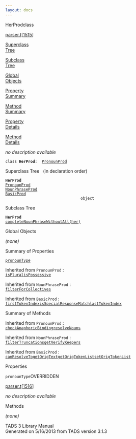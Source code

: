 ```yaml
---
layout: docs
---
```

<span class="title">HerProd</span><span class="type">class</span>

[parser.t](../file/parser.t.html)\[[1515](../source/parser.t.html#1515)\]

[Superclass  
Tree](#_SuperClassTree_)

[Subclass  
Tree](#_SubClassTree_)

[Global  
Objects](#_ObjectSummary_)

[Property  
Summary](#_PropSummary_)

[Method  
Summary](#_MethodSummary_)

[Property  
Details](#_Properties_)

[Method  
Details](#_Methods_)



*no description available*

`class `**`HerProd`**` :   `[`PronounProd`](../object/PronounProd.html)



<span id="_SuperClassTree_"></span>



<span class="hdln">Superclass Tree</span>   (in declaration order)



**`HerProd`**  
[`PronounProd`](../object/PronounProd.html)  
[`NounPhraseProd`](../object/NounPhraseProd.html)  
[`BasicProd`](../object/BasicProd.html)  
`                                 object`  
<span id="_SubClassTree_"></span>



<span class="hdln">Subclass Tree</span>  



**`HerProd`**  
[`completeNounPhraseWithoutAll(her)`](../object/completeNounPhraseWithoutAll(her).html)  
<span id="_ObjectSummary_"></span>



<span class="hdln">Global Objects</span>  



*(none)* <span id="_PropSummary_"></span>



<span class="hdln">Summary of Properties</span>  



[`pronounType`](#pronounType)

Inherited from `PronounProd` :  
[`isPlural`](../object/PronounProd.html#isPlural)[`isPossessive`](../object/PronounProd.html#isPossessive)

Inherited from `NounPhraseProd` :  
[`filterForCollectives`](../object/NounPhraseProd.html#filterForCollectives)

Inherited from `BasicProd` :  
[`firstTokenIndex`](../object/BasicProd.html#firstTokenIndex)[`isSpecialResponseMatch`](../object/BasicProd.html#isSpecialResponseMatch)[`lastTokenIndex`](../object/BasicProd.html#lastTokenIndex)

<span id="_MethodSummary_"></span>



<span class="hdln">Summary of Methods</span>  





Inherited from `PronounProd` :  
[`checkAnaphoricBinding`](../object/PronounProd.html#checkAnaphoricBinding)[`resolveNouns`](../object/PronounProd.html#resolveNouns)

Inherited from `NounPhraseProd` :  
[`filterTruncations`](../object/NounPhraseProd.html#filterTruncations)[`getVerifyKeepers`](../object/NounPhraseProd.html#getVerifyKeepers)

Inherited from `BasicProd` :  
[`canResolveTo`](../object/BasicProd.html#canResolveTo)[`getOrigText`](../object/BasicProd.html#getOrigText)[`getOrigTokenList`](../object/BasicProd.html#getOrigTokenList)[`setOrigTokenList`](../object/BasicProd.html#setOrigTokenList)

<span id="_Properties_"></span>



<span class="hdln">Properties</span>  



<span id="pronounType"></span>

`pronounType`<span class="rem">OVERRIDDEN</span>

[parser.t](../file/parser.t.html)\[[1516](../source/parser.t.html#1516)\]



*no description available*



<span id="_Methods_"></span>



<span class="hdln">Methods</span>  



*(none)*



TADS 3 Library Manual  
Generated on 5/16/2013 from TADS version 3.1.3


